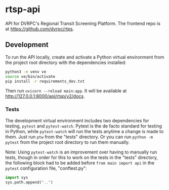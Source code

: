 # rtsp-api

API for DVRPC's Regional Transit Screening Platform. The frontend repo is at <https://github.com/dvrpc/rtps>.

## Development

To run the API locally, create and activate a Python virtual environment from the project root directory with the dependencies installed:

```bash
python3 -m venv ve
source ve/bin/activate
pip install -r requirements_dev.txt
```

Then run `uvicorn --reload main:app`. It will be available at <http://127.0.0.1:8000/api/rtsp/v2/docs>.

### Tests

The development virtual environment includes two dependencies for testing, `pytest` and `pytest-watch`. Pytest is the de facto standard for testing in Python, while `pytest-watch` will run the tests anytime a change is made to them. Just run `ptw` from the "tests" directory. Or you can run `python -m pytest` from the project root directory to run them manually.

Note: Using `pytest-watch` is an improvement over having to manually run tests, though in order for this to work on the tests in the "tests" directory, the following block had to be added before `from main import api` in the `pytest` configuration file, "conftest.py":

```python
import sys
sys.path.append("..")
```
